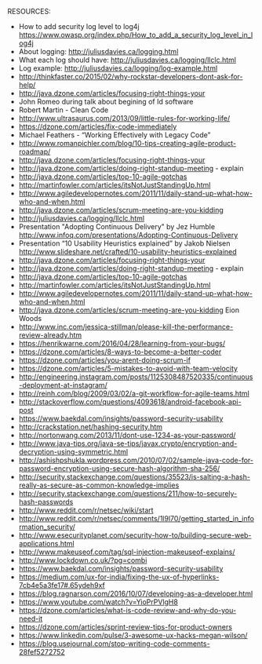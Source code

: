 RESOURCES:
 * How to add security log level to log4j https://www.owasp.org/index.php/How_to_add_a_security_log_level_in_log4j
 * About logging: http://juliusdavies.ca/logging.html
 * What each log should have: http://juliusdavies.ca/logging/llclc.html
 * Log example: http://juliusdavies.ca/logging/log-example.html
 * http://thinkfaster.co/2015/02/why-rockstar-developers-dont-ask-for-help/
 * http://java.dzone.com/articles/focusing-right-things-your
 * John Romeo during talk about begining of Id software
 * Robert Martin - Clean Code
 * http://www.ultrasaurus.com/2013/09/little-rules-for-working-life/
 * https://dzone.com/articles/fix-code-immediately
 * Michael Feathers - “Working Effectively with Legacy Code”
 * http://www.romanpichler.com/blog/10-tips-creating-agile-product-roadmap/
 * http://java.dzone.com/articles/focusing-right-things-your
 * http://java.dzone.com/articles/doing-right-standup-meeting - explain
 * http://java.dzone.com/articles/top-10-agile-gotchas
 * http://martinfowler.com/articles/itsNotJustStandingUp.html
 * http://www.agiledevelopernotes.com/2011/11/daily-stand-up-what-how-who-and-when.html
 * http://java.dzone.com/articles/scrum-meeting-are-you-kidding
 * http://juliusdavies.ca/logging/llclc.html
 * Presentation "Adopting Continuous Delivery" by Jez Humble http://www.infoq.com/presentations/Adopting-Continuous-Delivery
 * Presentation “10 Usability Heuristics explained” by Jakob Nielsen http://www.slideshare.net/crafted/10-usability-heuristics-explained
 * http://java.dzone.com/articles/focusing-right-things-your
 * http://java.dzone.com/articles/doing-right-standup-meeting - explain
 * http://java.dzone.com/articles/top-10-agile-gotchas
 * http://martinfowler.com/articles/itsNotJustStandingUp.html
 * http://www.agiledevelopernotes.com/2011/11/daily-stand-up-what-how-who-and-when.html
 * http://java.dzone.com/articles/scrum-meeting-are-you-kidding Eion Woods
 * http://www.inc.com/jessica-stillman/please-kill-the-performance-review-already.htm
 * https://henrikwarne.com/2016/04/28/learning-from-your-bugs/
 * https://dzone.com/articles/8-ways-to-become-a-better-coder
 * https://dzone.com/articles/you-arent-doing-scrum-if
 * https://dzone.com/articles/5-mistakes-to-avoid-with-team-velocity
 * http://engineering.instagram.com/posts/1125308487520335/continuous-deployment-at-instagram/
 * http://reinh.com/blog/2009/03/02/a-git-workflow-for-agile-teams.html
 * http://stackoverflow.com/questions/4093618/android-facebook-api-post
 * https://www.baekdal.com/insights/password-security-usability
 * http://crackstation.net/hashing-security.htm
 * http://nortonwang.com/2013/11/dont-use-1234-as-your-password/
 * http://www.java-tips.org/java-se-tips/javax.crypto/encryption-and-decryption-using-symmetric.html
 * http://ashishpshukla.wordpress.com/2010/07/02/sample-java-code-for-password-encryption-using-secure-hash-algorithm-sha-256/
 * http://security.stackexchange.com/questions/35523/is-salting-a-hash-really-as-secure-as-common-knowledge-implies
 * http://security.stackexchange.com/questions/211/how-to-securely-hash-passwords
 * http://www.reddit.com/r/netsec/wiki/start
 * http://www.reddit.com/r/netsec/comments/1l9l70/getting_started_in_information_security/
 * http://www.esecurityplanet.com/security-how-to/building-secure-web-applications.html
 * http://www.makeuseof.com/tag/sql-injection-makeuseof-explains/
 * http://www.lockdown.co.uk/?pg=combi
 * https://www.baekdal.com/insights/password-security-usability
 * https://medium.com/ux-for-india/fixing-the-ux-of-hyperlinks-7cb4e5a3fe17#.65ydeh9xf
 * https://blog.ragnarson.com/2016/10/07/developing-as-a-developer.html
 * https://www.youtube.com/watch?v=YioPrPVlgH8
 * https://dzone.com/articles/what-is-code-review-and-why-do-you-need-it
 * https://dzone.com/articles/sprint-review-tips-for-product-owners
 * https://www.linkedin.com/pulse/3-awesome-ux-hacks-megan-wilson/
 * https://blog.usejournal.com/stop-writing-code-comments-28fef5272752


